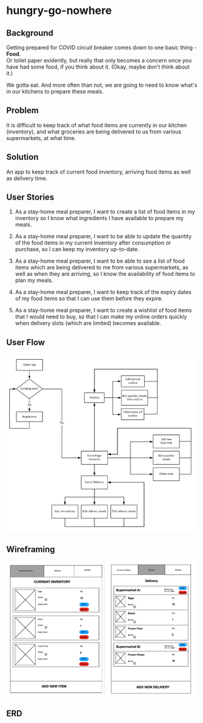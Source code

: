# hungry-go-nowhere

## Background
Getting prepared for COVID circuit breaker comes down to one basic thing - <strong>Food</strong>.<br/>
Or toilet paper evidently, but really that only becomes a concern once you have had some food, if you think about it.
(Okay, maybe don't think about it.)

We gotta eat. And more often than not, we are going to need to know what's in our kitchens to prepare these meals.

## Problem
It is difficult to keep track of what food items are currently in our kitchen (inventory), and what groceries are being delivered to us from various supermarkets, at what time.

## Solution
An app to keep track of current food inventory, arriving food items as well as delivery time.

## User Stories
1. As a stay-home meal preparer, I want to create a list of food items in my inventory so I know what ingredients I have available to prepare my meals.

2. As a stay-home meal preparer, I want to be able to update the quantity of the food items in my current inventory after consumption or purchase, so I can keep my inventory up-to-date.

3. As a stay-home meal preparer, I want to be able to see a list of food items which are being delivered to me from various supermarkets, as well as when they are arriving, so I know the availability of food items to plan my meals.

4. As a stay-home meal preparer, I want to keep track of the expiry dates of my food items so that I can use them before they expire.

5. As a stay-home meal preparer, I want to create a wishlist of food items that I would need to buy, so that I can make my online orders quickly when delivery slots (which are limited) becomes available.

## User Flow
<img src="user_flow.png" width="500" />

## Wireframing
<img src="wireframe.png" width="500" />

## ERD

